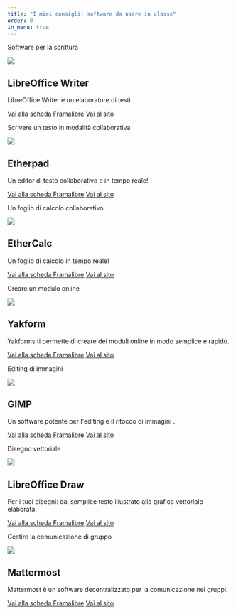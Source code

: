 ```yaml
---
title: "I miei consigli: software da usare in classe"
order: 0
in_menu: true
---
```

Software per la scrittura

  <article class="framalibre-notice">
    <div>
      <img src="https://framalibre.org/images/logo/LibreOffice%20Writer.png">
    </div>
    <div>
      <h2>LibreOffice Writer</h2>
      <p>LibreOffice Writer è un elaboratore di testi</p>
      <div>
        <a href="https://framalibre.org/notices/libreoffice-writer.html">Vai alla scheda Framalibre</a>
        <a href="https://fr.libreoffice.org/discover/writer/">Vai al sito</a>
      </div>
    </div>
  </article>


Scrivere un testo in modalità collaborativa

  <article class="framalibre-notice">
    <div>
      <img src="https://framalibre.org/images/logo/Etherpad.png">
    </div>
    <div>
      <h2>Etherpad</h2>
      <p>Un editor di testo collaborativo e in tempo reale!</p>
      <div>
        <a href="https://framalibre.org/notices/etherpad.html">Vai alla scheda Framalibre</a>
        <a href="http://etherpad.org/">Vai al sito</a>
      </div>
    </div>
  </article>

Un foglio di calcolo collaborativo

  <article class="framalibre-notice">
    <div>
      <img src="https://framalibre.org/images/logo/EtherCalc.png">
    </div>
    <div>
      <h2>EtherCalc</h2>
      <p>Un foglio di calcolo in tempo reale!</p>
      <div>
        <a href="https://framalibre.org/notices/ethercalc.html">Vai alla scheda Framalibre</a>
        <a href="https://ethercalc.net/">Vai al sito</a>
      </div>
    </div>
  </article>

Creare un modulo online

  <article class="framalibre-notice">
    <div>
      <img src="https://framalibre.org/images/logo/Yakform.png">
    </div>
    <div>
      <h2>Yakform</h2>
      <p>Yakforms ti permette di creare dei moduli online in modo semplice e rapido.</p>
      <div>
        <a href="https://framalibre.org/notices/yakform.html">Vai alla scheda Framalibre</a>
        <a href="https://yakforms.org/">Vai al sito</a>
      </div>
    </div>
  </article>

Editing di immagini
  <article class="framalibre-notice">
    <div>
      <img src="https://framalibre.org/images/logo/GIMP.png">
    </div>
    <div>
      <h2>GIMP</h2>
      <p>Un software potente per l'editing e il ritocco di immagini .</p>
      <div>
        <a href="https://framalibre.org/notices/gimp.html">Vai alla scheda Framalibre</a>
        <a href="https://www.gimp.org/">Vai al sito</a>
      </div>
    </div>
  </article>


Disegno vettoriale

  <article class="framalibre-notice">
    <div>
      <img src="https://framalibre.org/images/logo/LibreOffice%20Draw.png">
    </div>
    <div>
      <h2>LibreOffice Draw</h2>
      <p>Per i tuoi disegni: dal semplice testo illustrato alla grafica vettoriale elaborata.</p>
      <div>
        <a href="https://framalibre.org/notices/libreoffice-draw.html">Vai alla scheda Framalibre</a>
        <a href="http://fr.libreoffice.org/discover/draw/">Vai al sito</a>
      </div>
    </div>
  </article>




Gestire la comunicazione di gruppo


  <article class="framalibre-notice">
    <div>
      <img src="https://framalibre.org/images/logo/Mattermost.png">
    </div>
    <div>
      <h2>Mattermost</h2>
      <p>Mattermost è un software decentralizzato per la comunicazione nei gruppi.</p>
      <div>
        <a href="https://framalibre.org/notices/mattermost.html">Vai alla scheda Framalibre</a>
        <a href="https://www.mattermost.org/">Vai al sito</a>
      </div>
    </div>
  </article> 